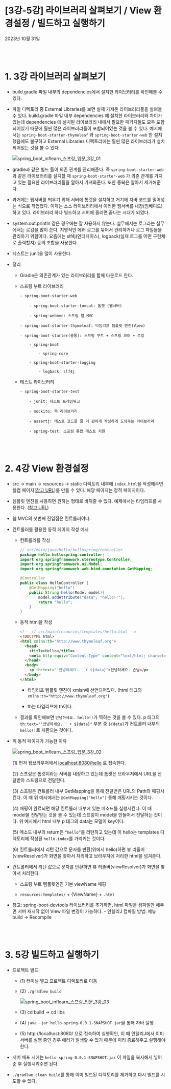 # [3강-5강] 라이브러리 살펴보기 / View 환경설정 / 빌드하고 실행하기

2023년 10월 31일

<br>
<br>

# 1. 3강 라이브러리 살펴보기

- build.gradle 파일 내부의 dependencies에서 설치한 라이브러리를 확인해볼 수 있다.

- 파일 디렉토리 중 External Libraries를 보면 실제 가져온 라이브러리들을 살펴볼 수 있다. build.gradle 파일 내부 dependencies 에 설치한 라이브러리와 차이가 있는데 dependencies 에 설치된 라이브러리 내에서 필요한 패키지들도 모두 포함되어있기 때문에 훨씬 많은 라이브러리들이 포함되어있는 것을 볼 수 있다. 예시에서는 `spring-boot-starter-thymeleaf` 와 `spring-boot-starter-web` 만 설치했음에도 불구하고 External Libraries 디렉토리에는 훨씬 많은 라이브러리가 설치되어있는 것을 볼 수 있다.

  ![spring_boot_inflearn_스프링_입문_3강_01](https://github.com/Yu-jae-min/Basic-concept/assets/85284246/942b5061-46b2-4b7c-a12a-28e933742553)

- gradle과 같은 빌드 툴이 의존 관계를 관리해준다. 즉 `spring-boot-starter-web` 과 같은 라이브러리를 설치할 때 `spring-boot-starter-web` 가 의존 관계를 가지고 있는 필요한 라이브러리들을 알아서 가져와준다. 또한 중복은 알아서 제거해준다.

- 과거에는 웹서버를 띄우기 위해 서버에 톰캣을 설치하고 거기에 자바 코드를 밀어넣는 식으로 작업했다. 이제는 소스 라이브러리에서 이러한 웹서버를 내장(임베디드)하고 있다. 라이브러리 하나 빌드하고 서버에 올리면 끝나는 시대가 되었다.

- system.out.println 같은 경우에는 잘 사용하지 않는다. 실무에서는 로그라는 실무에서는 로깅을 많이 쓴다. 치명적인 에러 로그를 묶어서 관리하거나 로그 파일들을 관리하기 위함이다. 요즘에는 slf4j(인터페이스), logback(실제 로그를 어떤 구현체로 출력할지) 등의 조합을 사용한다.

- 테스트는 junit을 많이 사용한다.

- 정리

  - Gradle은 의존관계가 있는 라이브러리를 함께 다운로드 한다.

  - 스프링 부트 라이브러리

        - spring-boot-starter-web

            - spring-boot-starter-tomcat: 톰캣 (웹서버)

            - spring-webmvc: 스프링 웹 MVC

        - spring-boot-starter-thymeleaf: 타임리프 템플릿 엔진(View)

        - spring-boot-starter(공통): 스프링 부트 + 스프링 코어 + 로깅

            - spring-boot

                - spring-core

            - spring-boot-starter-logging

                - logback, slf4j

  - 테스트 라이브러리

        - spring-boot-starter-test

            - junit: 테스트 프레임워크

            - mockito: 목 라이브러리

            - assertj: 테스트 코드를 좀 더 편하게 작성하게 도와주는 라이브러리

            - spring-test: 스프링 통합 테스트 지원

<br>
<br>

# 2. 4강 View 환경설정

- src → main → resources → static 디렉토리 내부에 `index.html`을 작성해주면 웰컴 페이지([참고 URL](https://docs.spring.io/spring-boot/docs/current/reference/html/web.html#web.servlet.spring-mvc.welcome-page))를 만들 수 있다. 해당 페이지는 정적 페이지이다.

- 템플릿 엔진을 사용하면 원하는 형태로 바꿔줄 수 있다. 예제에서는 타임리프를 사용한다. ([참고 URL](https://www.thymeleaf.org/))

- 웹 MVC의 첫번째 진입점은 컨트롤러이다.

- 컨트롤러를 활용한 동적 페이지 작성 예시

  - 컨트롤러를 작성

    ```java
    // src/main/java/hello/hellospring/controller
    package hello.hellospring.controller;
    import org.springframework.stereotype.Controller;
    import org.springframework.ui.Model;
    import org.springframework.web.bind.annotation.GetMapping;

    @Controller
    public class HelloController {
        @GetMapping("hello")
        public String hello(Model model){
            model.addAttribute("data", "hello!!");
            return "hello";
        }
    }
    ```

  - 동적 html을 작성

    ```html
    <!-- // src/main/resources/templates/hello.html -->
    <!DOCTYPE html>
    <html xmlns:th="http://www.thymeleaf.org">
      <head>
        <title>Hello</title>
        <meta http-equiv="Content-Type" content="text/html; charset=UTF-8" />
      </head>
      <body>
        <p th:text="'안녕하세요. ' + ${data}">안녕하세요. 손님</p>
      </body>
    </html>
    ```

    - 타임리프 템플릿 엔진이 xmlsn에 선언되어있다. (html 태그의 `xmlns:th="http://www.thymeleaf.org"`)

    - th는 타임리프에 th이다.

  - 결과를 확인해보면 `안녕하세요. hello!!`가 찍히는 것을 볼 수 있다. p 태그의 `th:text="'안녕하세요. ' + ${data}"` 부분 중 `${data}`가 컨트롤러 내부의 `hello!!`로 치환되는 것이다.

- 위 동적 페이지가 가능한 이유

  ![spring_boot_inflearn_스프링_입문_3강_02](https://github.com/Yu-jae-min/Basic-concept/assets/85284246/8e588804-8dbb-43c7-b5ab-9fc053026bf1)

  (1) 먼저 웹브라우저에서 [localhost:8080/hello](http://localhost:8080/hello라고) 로 접속한다.

  (2) 스프링은 톰캣이라는 서버를 내장하고 있는데 톰캣은 브라우저에서 URL을 전달받아 스프링으로 전달한다.

  (3) 스프링은 컨트롤러 내부 GetMapping을 통해 전달받은 URL의 Path와 매핑시킨다. 이 때 위 예시에서는 `@GetMapping("hello")` 통해 매핑시키는 것이다.

  (4) 매핑이 완료되면 해당 컨트롤러 내부에 있는 메소드를 실행시킨다. 이 때 model을 전달받는 것을 볼 수 있는데 스프링이 model을 만들어서 전달하는 것이다. 위 예시에서 html 내부 p 태그의 data는 모델이 key이다.

  (5) 메소드 내부의 return은 `“hello”`를 리턴하고 있는데 이 hello는 templates 디렉토리에 작성된 `hello.index`를 가리키는 것이다.

  (6) 컨트롤러에서 리턴 값으로 문자를 반환(위에서 hello)하면 뷰 리졸버(viewResolver)가 화면을 찾아서 처리하고 브라우저에 처리한 html을 넘겨준다.

- 컨트롤러에서 리턴 값으로 문자를 반환하면 뷰 리졸버(viewResolver)가 화면을 찾아서 처리한다.

  - 스프링 부트 템플릿엔진 기본 viewName 매핑

  - `resources:templates/` + {ViewName} + `.html`

- 참고: spring-boot-devtools 라이브러리를 추가하면, html 파일을 컴파일만 해주면 서버 재시작 없이
  View 파일 변경이 가능하다. - 인텔리J 컴파일 방법: 메뉴 build → Recompile

<br>
<br>

# 3. 5강 빌드하고 실행하기

- 프로젝트 빌드

  - (1) 터미널 열고 프로젝트 디렉토리로 이동

  - (2) `./gradlew build`

    ![spring_boot_inflearn_스프링_입문_3강_03](https://github.com/Yu-jae-min/Basic-concept/assets/85284246/bb179b44-29b9-433a-85e8-5f64df410dfd)

  - (3) cd build → cd libs

  - (4) `java -jar hello-spring-0.0.1-SNAPSHOT.jar`을 통해 자바 실행

  - (5) http://localhost:8080/ 으로 접속하여 실행확인, 이 때 인텔리J에서 이미 서버를 실행 중인 경우 에러가 발생할 수 있기 때문에 미리 종료해주고 실행해야한다.

- 서버 배포 시에는 `hello-spring-0.0.1-SNAPSHOT.jar` 이 파일을 복사해서 넣어준 후 실행시켜주면 된다.

- `./gradlwe clean build`를 통해 이미 빌드된 디렉토리를 제거하고 다시 빌드를 시도할 수 있다.

<br>
